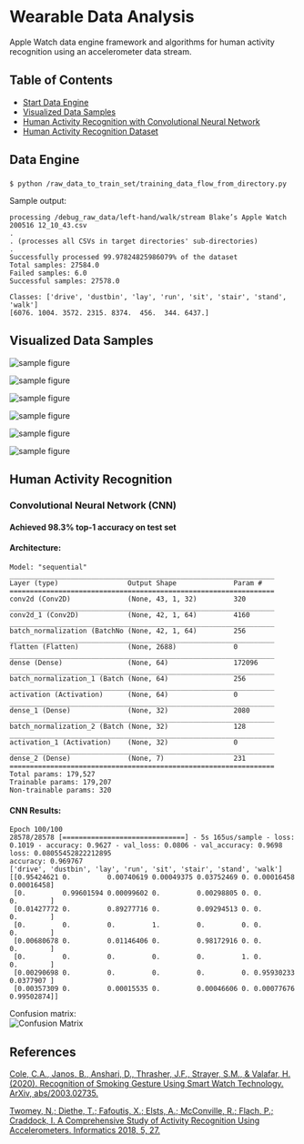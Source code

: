 # Wearable Data Analysis
Apple Watch data engine framework and algorithms for human activity recognition using an accelerometer data stream.

## Table of Contents
- [Start Data Engine](#data-engine)
- [Visualized Data Samples](#visualized-data-samples)
- [Human Activity Recognition with Convolutional Neural Network](#human-activity-recognition)
- [Human Activity Recognition Dataset](https://bit.ly/3g4Ize1)

## Data Engine

### 
```console
$ python /raw_data_to_train_set/training_data_flow_from_directory.py
```
Sample output:
```
processing /debug_raw_data/left-hand/walk/stream Blake’s Apple Watch 200516 12_10_43.csv
.
. (processes all CSVs in target directories' sub-directories)
.
Successfully processed 99.97824825986079% of the dataset
Total samples: 27584.0
Failed samples: 6.0
Successful samples: 27578.0

Classes: ['drive', 'dustbin', 'lay', 'run', 'sit', 'stair', 'stand', 'walk'] 
[6076. 1004. 3572. 2315. 8374.  456.  344. 6437.]
```

## Visualized Data Samples
![sample figure](https://github.com/blakete/Wearable-Data-Analysis/blob/master/figures/drive_sample.png)

![sample figure](https://github.com/blakete/Wearable-Data-Analysis/blob/master/figures/lay_sample.png)

![sample figure](https://github.com/blakete/Wearable-Data-Analysis/blob/master/figures/run_sample.png)

![sample figure](https://github.com/blakete/Wearable-Data-Analysis/blob/master/figures/sit_sample.png)

![sample figure](https://github.com/blakete/Wearable-Data-Analysis/blob/master/figures/stair_sample.png)

![sample figure](https://github.com/blakete/Wearable-Data-Analysis/blob/master/figures/walk_sample.png)


## Human Activity Recognition

### Convolutional Neural Network (CNN)
#### Achieved 98.3% top-1 accuracy on test set

#### Architecture:
```_________________________________________________________________
Model: "sequential"
_________________________________________________________________
Layer (type)                 Output Shape              Param #   
=================================================================
conv2d (Conv2D)              (None, 43, 1, 32)         320       
_________________________________________________________________
conv2d_1 (Conv2D)            (None, 42, 1, 64)         4160      
_________________________________________________________________
batch_normalization (BatchNo (None, 42, 1, 64)         256       
_________________________________________________________________
flatten (Flatten)            (None, 2688)              0         
_________________________________________________________________
dense (Dense)                (None, 64)                172096    
_________________________________________________________________
batch_normalization_1 (Batch (None, 64)                256       
_________________________________________________________________
activation (Activation)      (None, 64)                0         
_________________________________________________________________
dense_1 (Dense)              (None, 32)                2080      
_________________________________________________________________
batch_normalization_2 (Batch (None, 32)                128       
_________________________________________________________________
activation_1 (Activation)    (None, 32)                0         
_________________________________________________________________
dense_2 (Dense)              (None, 7)                 231       
=================================================================
Total params: 179,527
Trainable params: 179,207
Non-trainable params: 320
```

#### CNN Results:
```
Epoch 100/100
28578/28578 [==============================] - 5s 165us/sample - loss: 0.1019 - accuracy: 0.9627 - val_loss: 0.0806 - val_accuracy: 0.9698
loss: 0.08055452822212895
accuracy: 0.969767
['drive', 'dustbin', 'lay', 'run', 'sit', 'stair', 'stand', 'walk']
[[0.95424621 0.         0.00740619 0.00049375 0.03752469 0. 0.00016458 0.00016458]
 [0.         0.99601594 0.00099602 0.         0.00298805 0. 0.         0.        ]
 [0.01427772 0.         0.89277716 0.         0.09294513 0. 0.         0.        ]
 [0.         0.         0.         1.         0.         0. 0.         0.        ]
 [0.00680678 0.         0.01146406 0.         0.98172916 0. 0.         0.        ]
 [0.         0.         0.         0.         0.         1. 0.         0.        ]
 [0.00290698 0.         0.         0.         0.         0. 0.95930233 0.0377907 ]
 [0.00357309 0.         0.00015535 0.         0.00046606 0. 0.00077676 0.99502874]]
```
Confusion matrix:<br/>
![Confusion Matrix](https://github.com/blakete/Wearable-Data-Analysis/blob/master/figures/confusion-matrix2.png)

## References

[Cole, C.A., Janos, B., Anshari, D., Thrasher, J.F., Strayer, S.M., & Valafar, H. (2020). Recognition of Smoking Gesture Using Smart Watch Technology. ArXiv, abs/2003.02735.](https://arxiv.org/pdf/2003.02735.pdf)

[Twomey, N.; Diethe, T.; Fafoutis, X.; Elsts, A.; McConville, R.; Flach, P.; Craddock, I. A Comprehensive Study of Activity Recognition Using Accelerometers. Informatics 2018, 5, 27.](https://www.mdpi.com/2227-9709/5/2/27)
